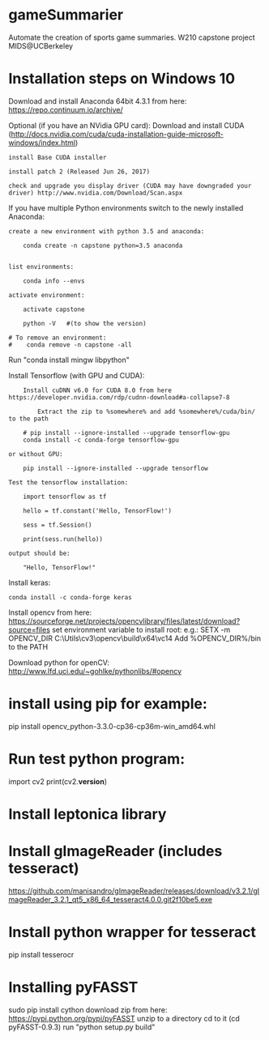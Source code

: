 # gameSummarier
Automate the creation of sports game summaries. W210 capstone project MIDS@UCBerkeley

# Installation steps on Windows 10
Download and install Anaconda 64bit 4.3.1 from here: https://repo.continuum.io/archive/

Optional (if you have an NVidia GPU card): Download and install CUDA (http://docs.nvidia.com/cuda/cuda-installation-guide-microsoft-windows/index.html)

    install Base CUDA installer

    install patch 2 (Released Jun 26, 2017)

    check and upgrade you display driver (CUDA may have downgraded your driver) http://www.nvidia.com/Download/Scan.aspx

If you have multiple Python environments switch to the newly installed Anaconda:

    create a new environment with python 3.5 and anaconda: 

        conda create -n capstone python=3.5 anaconda


    list environments:

        conda info --envs

    activate environment:

        activate capstone

        python -V   #(to show the version)    
    
    # To remove an environment:
    #    conda remove -n capstone -all

Run "conda install mingw libpython"

Install Tensorflow (with GPU and CUDA):

        Install cuDNN v6.0 for CUDA 8.0 from here https://developer.nvidia.com/rdp/cudnn-download#a-collapse7-8

            Extract the zip to %somewhere% and add %somewhere%/cuda/bin/ to the path

        # pip install --ignore-installed --upgrade tensorflow-gpu
        conda install -c conda-forge tensorflow-gpu

    or without GPU:

        pip install --ignore-installed --upgrade tensorflow

    Test the tensorflow installation:

        import tensorflow as tf

        hello = tf.constant('Hello, TensorFlow!')

        sess = tf.Session()

        print(sess.run(hello))

    output should be:

        "Hello, TensorFlow!"

Install keras:

    conda install -c conda-forge keras

Install opencv from here:
https://sourceforge.net/projects/opencvlibrary/files/latest/download?source=files
set environment variable to install root: e.g.: 
SETX -m OPENCV_DIR C:\Utils\cv3\opencv\build\x64\vc14
Add %OPENCV_DIR%/bin to the PATH

Download python for openCV:
http://www.lfd.uci.edu/~gohlke/pythonlibs/#opencv
# install using pip for example:
pip install opencv_python-3.3.0-cp36-cp36m-win_amd64.whl   

# Run test python program:
import cv2
print(cv2.__version__)

# Install leptonica library
# Install gImageReader  (includes tesseract)
https://github.com/manisandro/gImageReader/releases/download/v3.2.1/gImageReader_3.2.1_qt5_x86_64_tesseract4.0.0.git2f10be5.exe
# Install python wrapper for tesseract
pip install tesserocr


# Installing pyFASST
sudo pip install cython
download zip from here: https://pypi.python.org/pypi/pyFASST
unzip to a directory
cd to it (cd pyFASST-0.9.3)
run "python setup.py build"
